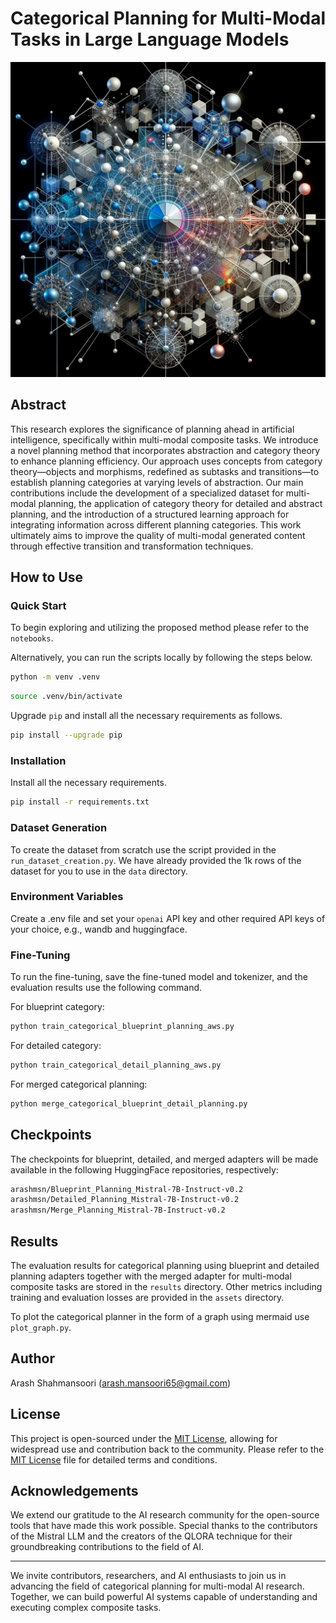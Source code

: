 # Categorical Planning for Multi-Modal Tasks in Large Language Models

![Train-Validation-Loss](assets/cat_plan_2.png)


## Abstract

This research explores the significance of planning ahead in artificial intelligence, specifically within multi-modal composite tasks. We introduce a novel planning method that incorporates abstraction and category theory to enhance planning efficiency. Our approach uses concepts from category theory—objects and morphisms, redefined as subtasks and transitions—to establish planning categories at varying levels of abstraction. Our main contributions include the development of a specialized dataset for multi-modal planning, the application of category theory for detailed and abstract planning, and the introduction of a structured learning approach for integrating information across different planning categories. This work ultimately aims to improve the quality of multi-modal generated content through effective transition and transformation techniques.

## How to Use

### Quick Start
To begin exploring and utilizing the proposed method please refer to the `notebooks`.

Alternatively, you can run the scripts locally by following the steps below.

```sh
python -m venv .venv
```

```sh
source .venv/bin/activate
```

Upgrade `pip` and install all the necessary requirements as follows.

```sh
pip install --upgrade pip
```

### Installation

Install all the necessary requirements.

```sh
pip install -r requirements.txt
```

### Dataset Generation

To create the dataset from scratch use the script provided in the `run_dataset_creation.py`. We have already provided the 1k rows of the dataset for you to use in the `data` directory.

### Environment Variables

Create a .env file and set your ```openai``` API key and other required API keys of your choice, e.g., wandb and huggingface.


### Fine-Tuning

To run the fine-tuning, save the fine-tuned model and tokenizer, and the evaluation results use the following command.

For blueprint category:

```sh
python train_categorical_blueprint_planning_aws.py
```

For detailed category:

```sh
python train_categorical_detail_planning_aws.py
```

For merged categorical planning:

```sh
python merge_categorical_blueprint_detail_planning.py
```

## Checkpoints

The checkpoints for blueprint, detailed, and merged adapters will be made available in the following HuggingFace repositories, respectively:

```sh
arashmsn/Blueprint_Planning_Mistral-7B-Instruct-v0.2
arashmsn/Detailed_Planning_Mistral-7B-Instruct-v0.2
arashmsn/Merge_Planning_Mistral-7B-Instruct-v0.2
```

## Results

The evaluation results for categorical planning using blueprint and detailed planning adapters together with the merged adapter for multi-modal composite tasks are stored in the `results` directory. Other metrics including training and evaluation losses are provided in the `assets` directory.

To plot the categorical planner in the form of a graph using mermaid use `plot_graph.py`.

## Author

Arash Shahmansoori (arash.mansoori65@gmail.com)

## License

This project is open-sourced under the [MIT License](LICENSE), allowing for widespread use and contribution back to the community. Please refer to the [MIT License](LICENSE) file for detailed terms and conditions.

## Acknowledgements

We extend our gratitude to the AI research community for the open-source tools that have made this work possible. Special thanks to the contributors of the Mistral LLM and the creators of the QLORA technique for their groundbreaking contributions to the field of AI.

---

We invite contributors, researchers, and AI enthusiasts to join us in advancing the field of categorical planning for multi-modal AI research. Together, we can build powerful AI systems capable of understanding and executing complex composite tasks.
